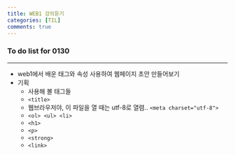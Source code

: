 ```yaml
---
title: WEB1 강의듣기
categories: [TIL]
comments: true
---
```


### To do list for 0130
---

- web1에서 배운 태그와 속성 사용하여 웹페이지 초안 만들어보기
- 기획
    - 사용해 볼 태그들
    - `<title>`
    - 웹브라우저야, 이 파일을 열 때는 utf-8로 열렴.. `<meta charset="utf-8">`
    - `<ol> <ul> <li>`
    - `<h1>`
    - `<p>`
    - `<strong>`
    - `<link>`
    



